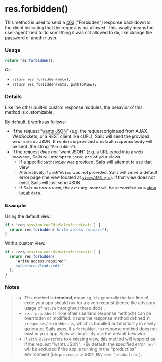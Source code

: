 # res.forbidden()

This method is used to send a [403](http://en.wikipedia.org/wiki/List_of_HTTP_status_codes#4xx_Client_Error) ("Forbidden") response back down to the client indicating that the request is not allowed.  This usually means the user-agent tried to do something it was not allowed to do, like change the password of another user.


### Usage

```js
return res.forbidden();
```

_Or:_
+ `return res.forbidden(data);`
+ `return res.forbidden(data, pathToView);`


### Details

Like the other built-in custom response modules, the behavior of this method is customizable.

By default, it works as follows:

+ If the request "[wants JSON](https://sailsjs.com/documentation/reference/request-req/req-wants-json)" (e.g. the request originated from AJAX, WebSockets, or a REST client like cURL), Sails will send the provided error `data` as JSON.  If no `data` is provided a default response body will be sent (the string `"Forbidden"`).
+ If the request _does not_ "want JSON" (e.g. a URL typed into a web browser), Sails will attempt to serve one of your views.
  + If a specific `pathToView` was provided, Sails will attempt to use that view.
  + Alternatively if `pathToView` was _not_ provided, Sails will serve a default error page (the view located at [`views/403.ejs`](http://sailsjs.com/documentation/anatomy/views/403.ejs)).  If that view does not exist, Sails will just send JSON.
  + If Sails serves a view, the `data` argument will be accessible as a [view local](http://sailsjs.com/documentation/concepts/Views/Locals.html): `data`.



### Example

Using the default view:

```javascript
if ( !req.session.canEditSalesforceLeads ) {
  return res.forbidden('Write access required');
}
```

With a custom view:

```javascript
if ( !req.session.canEditSalesforceLeads ) {
  return res.forbidden(
    ''Write access required'',
    'salesforce/leads/edit'
  );
}
```



### Notes
> + This method is **terminal**, meaning it is generally the last line of code your app should run for a given request (hence the advisory usage of `return` throughout these docs).
>+ `res.forbidden()` (like other userland response methods) can be overridden or modified.  It runs the response method defined in `/responses/forbidden.js`, which is bundled automatically in newly generated Sails apps.  If a `forbidden.js` response method does not exist in your app, Sails will implicitly use the default behavior.
>+ If `pathToView` refers to a missing view, this method will respond as if the request "wants JSON".
>+By default, the specified error (`err`) will be excluded if the app is running in the "production" environment (i.e. `process.env.NODE_ENV === 'production'`).







<docmeta name="displayName" value="res.forbidden()">
<docmeta name="pageType" value="method">

